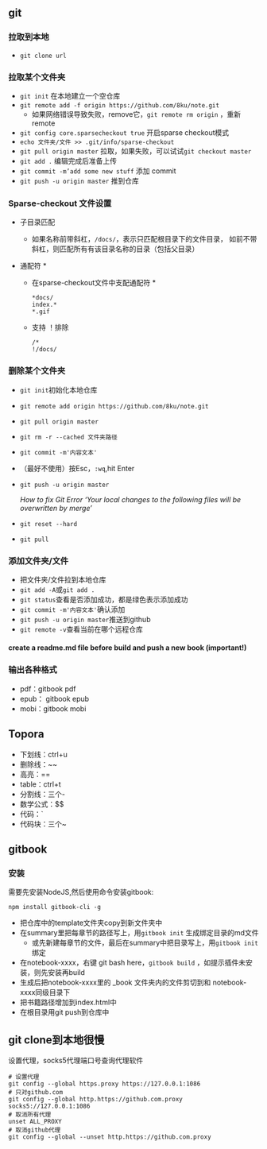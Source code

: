## git

### 拉取到本地

- `git clone url`

### 拉取某个文件夹

- `git init`  在本地建立一个空仓库
- `git remote add -f origin https://github.com/8ku/note.git`
  - 如果网络错误导致失败，remove它，`git remote rm origin` ，重新remote
- `git config core.sparsecheckout true`    开启sparse checkout模式
- `echo 文件夹/文件 >> .git/info/sparse-checkout`
- `git pull origin master`  拉取，如果失败，可以试试`git checkout master`
- `git add .` 编辑完成后准备上传
- `git commit -m’add some new stuff`   添加 commit
- `git push -u origin master`   推到仓库

### Sparse-checkout 文件设置

- 子目录匹配

  - 如果名称前带斜杠，`/docs/`，表示只匹配根目录下的文件目录， 如前不带斜杠，则匹配所有有该目录名称的目录（包括父目录）

- 通配符 *

  - 在sparse-checkout文件中支配通配符 * 

    ```
    *docs/
    index.*
    *.gif
    ```

  - 支持 ！排除

    ```
    /*
    !/docs/
    ```

    

### 删除某个文件夹

- `git init`初始化本地仓库

- `git remote add origin https://github.com/8ku/note.git`

- `git pull origin master`

- `git rm -r --cached 文件夹路径`

- `git commit -m'内容文本'` 

- （最好不使用）按Esc，`:wq`,hit Enter

- `git push -u origin master`

  

  

  *How to fix Git Error ‘Your local changes to the following files will be overwritten by merge’*

- `git reset --hard`

- `git pull`

### 添加文件夹/文件

- 把文件夹/文件拉到本地仓库
- `git add -A`或`git add .`
- `git status`查看是否添加成功，都是绿色表示添加成功
- `git commit -m'内容文本'`确认添加
- `git push -u origin master`推送到github
- `git remote -v`查看当前在哪个远程仓库

#### create a readme.md file before build and push a new book (important!)

### 输出各种格式

- pdf：gitbook pdf
- epub： gitbook epub
- mobi：gitbook mobi

## Topora

- 下划线：ctrl+u
- 删除线：~~
- 高亮：==
- table：ctrl+t
- 分割线：三个-
- 数学公式：$$
- 代码：`
- 代码块：三个~

## gitbook 

### 安装

需要先安装NodeJS,然后使用命令安装gitbook:

```
npm install gitbook-cli -g
```

- 把仓库中的template文件夹copy到新文件夹中
- 在summary里把每章节的路径写上，用`gitbook init` 生成绑定目录的md文件
  - 或先新建每章节的文件，最后在summary中把目录写上，用`gitbook init`绑定
- 在notebook-xxxx，右键 git bash here，`gitbook build` ，如提示插件未安装，则先安装再build
- 生成后把notebook-xxxx里的 _book 文件夹内的文件剪切到和 notebook-xxxx同级目录下
- 把书籍路径增加到index.html中
- 在根目录用git push到仓库中

## git clone到本地很慢

设置代理，socks5代理端口号查询代理软件

```
# 设置代理
git config --global https.proxy https://127.0.0.1:1086
# 只对github.com
git config --global http.https://github.com.proxy socks5://127.0.0.1:1086
# 取消所有代理 
unset ALL_PROXY
# 取消github代理
git config --global --unset http.https://github.com.proxy
```


